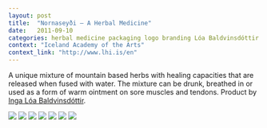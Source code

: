 ```yaml
---
layout: post
title:  "Nornaseyði – A Herbal Medicine"
date:   2011-09-10
categories: herbal medicine packaging logo branding Lóa Baldvinsdóttir
context: "Iceland Academy of the Arts"
context_link: "http://www.lhi.is/en"
---
```

A unique mixture of mountain based herbs with healing capacities that are released when fused with water. The mixture can be drunk, breathed in or used as a form of warm ointment on sore muscles and tendons. Product by [Inga Lóa Baldvinsdóttir](https://www.facebook.com/lou.pokar).

<img src="https://dl.dropboxusercontent.com/s/oeuc7u3fzp241fw/piece-nornaseydi-cover.jpg?dl=0">

<img src="https://dl.dropboxusercontent.com/s/lz52t6pdap32xlg/piece-nornaseydi-detail2.jpg?dl=0">

<img src="https://dl.dropboxusercontent.com/s/cm7eml41b8mcxdw/piece-nornaseydi-detail3.jpg?dl=0">

<img src="https://dl.dropboxusercontent.com/s/xq1ituj7eh9id8g/piece-nornaseydi-detail4.jpg?dl=0">

<img src="https://dl.dropboxusercontent.com/s/t0cxpvw3cqvzo5c/piece-nornaseydi-detail5.jpg?dl=0">

<img src="https://dl.dropboxusercontent.com/s/r6pfxu18szct6fs/piece-nornaseydi-detail6.jpg?dl=0">

<img src="https://dl.dropboxusercontent.com/s/3mufg3ss6e5zltl/piece-nornaseydi-detail1.jpg?dl=0">